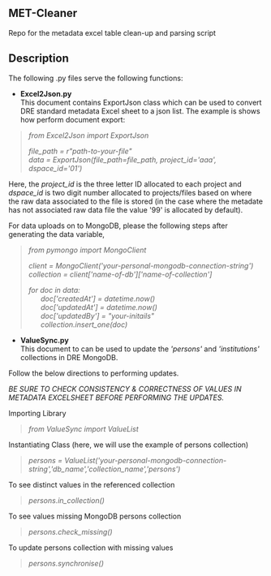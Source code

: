 ## MET-Cleaner
Repo for the metadata excel table clean-up and parsing script

## Description
The following .py files serve the following functions:

- **Excel2Json.py**  
This document contains ExportJson class which can be used to convert DRE standard metadata Excel sheet to a json list. The example is shows how perform document export:
>*from Excel2Json import ExportJson*
> 
> *file_path = r"path-to-your-file"*  
> *data = ExportJson(file_path=file_path, project_id='aaa', dspace_id='01')*

Here, the *project_id* is the three letter ID allocated to each project and *dspace_id* is two digit number allocated to projects/files based on where the raw data associated to the file is stored (in the case where the metadate has not associated raw data file the value '99' is allocated by default).

For data uploads on to MongoDB, please the following steps after generating the data variable,

>*from pymongo import MongoClient*
>  
>*client = MongoClient('your-personal-mongodb-connection-string')*  
>*collection = client['name-of-db']['name-of-collection']*  
>
>*for doc in data:*   
>&nbsp;&nbsp;&nbsp;&nbsp;&nbsp;&nbsp;*doc['createdAt'] = datetime.now()*  
>&nbsp;&nbsp;&nbsp;&nbsp;&nbsp;&nbsp;*doc['updatedAt'] = datetime.now()*  
>&nbsp;&nbsp;&nbsp;&nbsp;&nbsp;&nbsp;*doc['updatedBy'] = "your-initails"*  
>&nbsp;&nbsp;&nbsp;&nbsp;&nbsp;&nbsp;*collection.insert_one(doc)*


- **ValueSync.py**  
This document to can be used to update the *'persons'* and *'institutions'* collections in DRE MongoDB.

Follow the below directions to performing updates.    

*BE SURE TO CHECK CONSISTENCY & CORRECTNESS OF VALUES IN METADATA EXCELSHEET BEFORE PERFORMING THE UPDATES.*

Importing Library
>
> *from ValueSync import ValueList*
>
Instantiating Class (here, we will use the example of persons collection)
>
> *persons = ValueList('your-personal-mongodb-connection-string','db_name','collection_name','persons')*
>
To see distinct values in the referenced collection
>
> *persons.in_collection()*
>
To see values missing MongoDB persons collection
>
> *persons.check_missing()*
> 
To update persons collection with missing values
>
> *persons.synchronise()*
> 